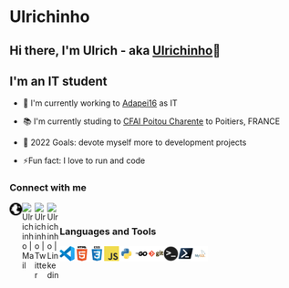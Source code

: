 # Ulrichinho

## Hi there, I'm Ulrich - aka [Ulrichinho][website]👋

## I'm an IT student

- 💼 I'm currently working to [Adapei16][job] as IT
- 📚 I'm currently studing to [CFAI Poitou Charente][school] to Poitiers, FRANCE
- 🥅 2022 Goals: devote myself more to development projects

- ⚡Fun fact: I love to run and code

### Connect with me

[<img align="left" alt="ugrolhier.fr" width="22px" src="https://raw.githubusercontent.com/iconic/open-iconic/master/svg/globe.svg" />][website]
[<img align="left" alt="Ulrichinho | Mail" width="22px" src="https://cdn.jsdelivr.net/npm/simple-icons@v5/icons/gmail.svg">][mail]
[<img align="left" alt="Ulrichinho | Twitter" width="22px" src="https://cdn.jsdelivr.net/npm/simple-icons@v5/icons/twitter.svg" color="blue">][twitter]
[<img align="left" alt="Ulrichinho | Linkedin" width="22px" src="https://cdn.jsdelivr.net/npm/simple-icons@v5/icons/linkedin.svg">][linkedin]

<br>

### Languages and Tools

[<img align="left" width="26px" alt="Visual Studio Code" src="https://raw.githubusercontent.com/github/explore/80688e429a7d4ef2fca1e82350fe8e3517d3494d/topics/visual-studio-code/visual-studio-code.png">][vscode]
<img align="left" width="26px" alt="HTML5" src="https://raw.githubusercontent.com/github/explore/80688e429a7d4ef2fca1e82350fe8e3517d3494d/topics/html/html.png">
<img align="left" width="26px" alt="CSS3" src="https://raw.githubusercontent.com/github/explore/80688e429a7d4ef2fca1e82350fe8e3517d3494d/topics/css/css.png">
<img align="left" width="26px" alt="Javascript" src="https://raw.githubusercontent.com/github/explore/80688e429a7d4ef2fca1e82350fe8e3517d3494d/topics/javascript/javascript.png">
[<img align="left" width="26px" alt="Python" src="https://raw.githubusercontent.com/github/explore/80688e429a7d4ef2fca1e82350fe8e3517d3494d/topics/python/python.png">][python]
[<img align="left" width="26px" alt="Golang" src="https://raw.githubusercontent.com/github/explore/80688e429a7d4ef2fca1e82350fe8e3517d3494d/topics/go/go.png">][golang]
[<img align="left" width="26px" alt="Git" src="https://raw.githubusercontent.com/github/explore/80688e429a7d4ef2fca1e82350fe8e3517d3494d/topics/git/git.png">][git]
<img align="left" width="26px" alt="Terminal" src="https://raw.githubusercontent.com/github/explore/80688e429a7d4ef2fca1e82350fe8e3517d3494d/topics/terminal/terminal.png">
<img align="left" width="26px" alt="Powershell" src="https://raw.githubusercontent.com/github/explore/80688e429a7d4ef2fca1e82350fe8e3517d3494d/topics/powershell/powershell.png">
[<img align="left" width="26px" alt="MySQL" src="https://raw.githubusercontent.com/github/explore/80688e429a7d4ef2fca1e82350fe8e3517d3494d/topics/mysql/mysql.png">][mysql]

[website]: https://ugrolhier.fr
[mail]: mailto:grolhier.u@gmail.com
[twitter]: https://www.twitter.com/@GrolhierU
[linkedin]: https://www.linkedin.com/in/ulrich-grolhier-955160214/
[vscode]: https://code.visualstudio.com
[python]: https://www.python.org
[golang]: https://www.go.dev
[git]: https://git-scm.com
[github]: https://github.com
[mysql]: https://www.mysql.com
[job]: https://adapei-charente.fr
[school]: https://www.fi-pc.fr/
